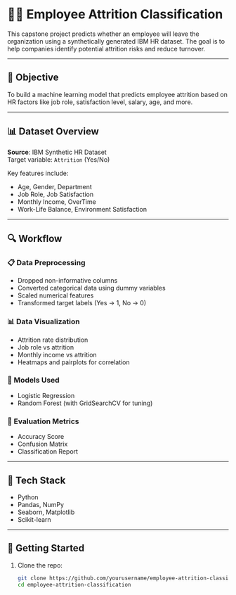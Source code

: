 # 🧑‍💼 Employee Attrition Classification

This capstone project predicts whether an employee will leave the organization using a synthetically generated IBM HR dataset. The goal is to help companies identify potential attrition risks and reduce turnover.

---

## 📌 Objective

To build a machine learning model that predicts employee attrition based on HR factors like job role, satisfaction level, salary, age, and more.

---

## 📊 Dataset Overview

**Source**: IBM Synthetic HR Dataset  
Target variable: `Attrition` (Yes/No)

Key features include:
- Age, Gender, Department
- Job Role, Job Satisfaction
- Monthly Income, OverTime
- Work-Life Balance, Environment Satisfaction

---

## 🔍 Workflow

### 📋 Data Preprocessing
- Dropped non-informative columns
- Converted categorical data using dummy variables
- Scaled numerical features
- Transformed target labels (Yes → 1, No → 0)

### 📊 Data Visualization
- Attrition rate distribution
- Job role vs attrition
- Monthly income vs attrition
- Heatmaps and pairplots for correlation

### 🧠 Models Used
- Logistic Regression
- Random Forest (with GridSearchCV for tuning)

### 🧪 Evaluation Metrics
- Accuracy Score
- Confusion Matrix
- Classification Report

---

## 🧰 Tech Stack

- Python
- Pandas, NumPy
- Seaborn, Matplotlib
- Scikit-learn

---

## 🚀 Getting Started

1. Clone the repo:
   ```bash
   git clone https://github.com/yourusername/employee-attrition-classification.git
   cd employee-attrition-classification
